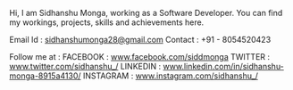 Hi,
I am Sidhanshu Monga, working as a Software Developer.
You can find my workings, projects, skills and achievements here.

Email Id : sidhanshumonga28@gmail.com
Contact : +91 - 8054520423

Follow me at : 
FACEBOOK : www.facebook.com/siddmonga
TWITTER : www.twitter.com/sidhanshu_/
LINKEDIN : www.linkedin.com/in/sidhanshu-monga-8915a4130/
INSTAGRAM : www.instagram.com/sidhanshu_/
